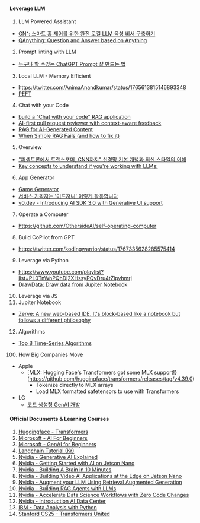 #### Leverage LLM

1. LLM Powered Assistant
- [GN⁺: 스마트 홈 제어를 위한 완전 로컬 LLM 음성 비서 구축하기](https://news.hada.io/topic?id=12853)
- [QAnything: Question and Answer based on Anything](https://github.com/netease-youdao/QAnything)


2. Prompt linting with LLM
- [누구나 할 수있는 ChatGPT Prompt 잘 만드는 법](https://www.clien.net/service/board/lecture/18625508)

3. Local LLM - Memory Efficient
- https://twitter.com/AnimaAnandkumar/status/1765613815146893348
- [PEFT](https://4n3mone.tistory.com/7)

4. Chat with your Code
- [build a "Chat with your code" RAG application](https://twitter.com/akshay_pachaar/status/1765716620847300689)
- [AI-first pull request reviewer with context-aware feedback](https://twitter.com/coderabbitai/status/1762409525762515117)
- [RAG for AI-Generated Content](https://twitter.com/omarsar0/status/1765414854397985175)
- [When Simple RAG Fails (and how to fix it)](https://twitter.com/hwchase17/status/1767254621628837958)

5. Overview
- ["퍼셉트론에서 트랜스포머, CNN까지" 신경망 기본 개념과 최신 스타일의 이해](https://twitter.com/jrogue/status/1765561762471104756)
- [Key concepts to understand if you're working with LLMs:](https://twitter.com/akshay_pachaar/status/1764629423050158411)

6. App Generator
- [Game Generator](https://twitter.com/thisisgamecom/status/1765558485419483372)
- [서비스 기획자는 '미드저니' 이렇게 활용합니다](https://yozm.wishket.com/magazine/detail/2472/)
- [v0.dev - Introducing AI SDK 3.0 with Generative UI support](https://vercel.com/blog/ai-sdk-3-generative-ui)

7. Operate a Computer
- https://github.com/OthersideAI/self-operating-computer

8. Build CoPilot from GPT
- https://twitter.com/kodingwarrior/status/1767335628285575414

9. Leverage via Python
- https://www.youtube.com/playlist?list=PL0TnWnPQhDj2XHssyPQvDru4tZipvhmrj
- [DrawData: Draw data from Jupiter Notebook](https://twitter.com/akshay_pachaar/status/1753032964307570756)
10. Leverage via JS
11. Jupiter Notebook
- [Zerve: A new web-based IDE. It's block-based like a notebook but follows a different philosophy](https://twitter.com/svpino/status/1754491800587227382)

12. Algorithms
- [Top 8 Time-Series Algorithms](https://twitter.com/mdancho84/status/1755718999592083729)

100. How Big Companies Move
- Apple
  - [MLX: Hugging Face's Transformers got some MLX support!}(https://github.com/huggingface/transformers/releases/tag/v4.39.0)
    - Tokenize directly to MLX arrays
    - Load MLX formatted safetensors to use with Transformers
- LG
  - [코드 생성형 GenAI 개발](https://twitter.com/hyunbinseo97/status/1753037205461942570)


#### Official Documents & Learning Courses
1. [Huggingface - Transformers](https://github.com/huggingface/transformers/blob/main/README_ko.md)
2. [Microsoft - AI For Beginners](https://microsoft.github.io/AI-For-Beginners/)
3. [Microsoft - GenAI for Beginners](https://github.com/microsoft/generative-ai-for-beginners/)
4. [Langchain Tutorial (Kr)](https://wikidocs.net/book/14314)
5. [Nvidia - Generative AI Explained](https://courses.nvidia.com/courses/course-v1:DLI+S-FX-07+V1/)
6. [Nvidia - Getting Started with AI on Jetson Nano](https://courses.nvidia.com/courses/course-v1:DLI+S-RX-02+V2/)
7. [Nvidia - Building A Brain in 10 Minutes](https://courses.nvidia.com/courses/course-v1:DLI+T-FX-01+V1/)
8. [Nvidia - Building Video AI Applications at the Edge on Jetson Nano](https://courses.nvidia.com/courses/course-v1:DLI+S-IV-02+V2/)
9. [Nvidia - Augment your LLM Using Retrieval Augmented Generation](https://courses.nvidia.com/courses/course-v1:NVIDIA+S-FX-16+v1/)
10. [Nvidia - Building RAG Agents with LLMs](https://courses.nvidia.com/courses/course-v1:DLI+S-FX-15+V1/)
11. [Nvidia - Accelerate Data Science Workflows with Zero Code Changes](https://courses.nvidia.com/courses/course-v1:DLI+T-DS-03+V1/)
12. [Nvidia - Introduction AI Data Center](https://www.coursera.org/learn/introduction-ai-data-center)
13. [IBM - Data Analysis with Python](https://www.clcoding.com/2024/03/data-analysis-with-python.html)
14. [Stanford CS25 - Transformers United](https://twitter.com/akshay_pachaar/status/1756656960047313401)
